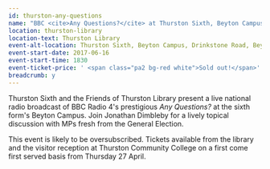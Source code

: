 ```yaml
---
id: thurston-any-questions
name: "BBC <cite>Any Questions?</cite> at Thurston Sixth, Beyton Campus, co-organised by the Friends of Thurston Library"
location: thurston-library
location-text: Thurston Library
event-alt-location: Thurston Sixth, Beyton Campus, Drinkstone Road, Beyton, IP30 9AA
event-start-date: 2017-06-16
event-start-time: 1830
event-ticket-price: ' <span class="pa2 bg-red white">Sold out!</span>'
breadcrumb: y
---
```


Thurston Sixth and the Friends of Thurston Library present a live national radio broadcast of BBC Radio 4's prestigious <cite>Any Questions?</cite> at the sixth form's Beyton Campus. Join Jonathan Dimbleby for a lively topical discussion with MPs fresh from the General Election.

This event is likely to be oversubscribed. Tickets available from the library and the visitor reception at Thurston Community College on a first come first served basis from Thursday 27 April.
